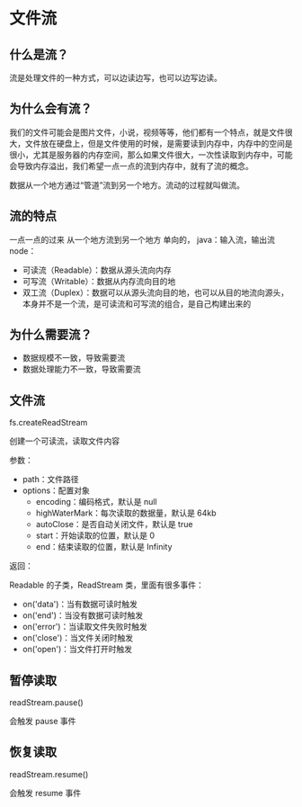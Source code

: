 # 文件流

## 什么是流？

流是处理文件的一种方式，可以边读边写，也可以边写边读。

## 为什么会有流？

我们的文件可能会是图片文件，小说，视频等等，他们都有一个特点，就是文件很大，文件放在硬盘上，但是文件使用的时候，是需要读到内存中，内存中的空间是很小，尤其是服务器的内存空间，那么如果文件很大，一次性读取到内存中，可能会导致内存溢出，我们希望一点一点的流到内存中，就有了流的概念。

数据从一个地方通过“管道”流到另一个地方。流动的过程就叫做流。

## 流的特点

一点一点的过来
从一个地方流到另一个地方
单向的，
java：输入流，输出流
node：

- 可读流（Readable）：数据从源头流向内存
- 可写流（Writable）：数据从内存流向目的地
- 双工流（Duplex）：数据可以从源头流向目的地，也可以从目的地流向源头，本身并不是一个流，是可读流和可写流的组合，是自己构建出来的

## 为什么需要流？

- 数据规模不一致，导致需要流
- 数据处理能力不一致，导致需要流

## 文件流

fs.createReadStream

创建一个可读流，读取文件内容

参数：

- path：文件路径
- options：配置对象
  - encoding：编码格式，默认是 null
  - highWaterMark：每次读取的数据量，默认是 64kb
  - autoClose：是否自动关闭文件，默认是 true
  - start：开始读取的位置，默认是 0
  - end：结束读取的位置，默认是 Infinity

返回：

Readable 的子类，ReadStream 类，里面有很多事件：

- on('data')：当有数据可读时触发
- on('end')：当没有数据可读时触发
- on('error')：当读取文件失败时触发
- on('close')：当文件关闭时触发
- on('open')：当文件打开时触发

## 暂停读取

readStream.pause()

会触发 pause 事件

## 恢复读取

readStream.resume()

会触发 resume 事件
